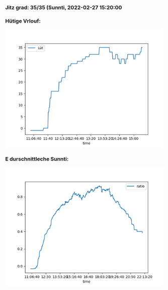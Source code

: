 ### Jitz grad: 35/35 (Sunnti, 2022-02-27 15:20:00

### Hütige Vrlouf:
![Graph](Today.png)

### E durschnittleche Sunnti:
![Graph](Sunnti.png)